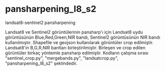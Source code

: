 # pansharpening_l8_s2
landsat8-sentinel2 pansharpening

Landsat8 ve Sentinel2 görüntülerinin pansharp'ı için Landsat8 uydu görüntüsünün Blue,Red,Green,NIR bandı, Sentinel2 görüntüsünün NIR bandı kullanılmıştır.
Shapefile ve geojson kullanılarak görüntüler crop edilmiştir. Landsat8'in B,G,R,NIR bantları birleştirilmiştir. Birleşen ve crop edilen görüntüler birkaç yöntemle pansharp
edilmiştir. Kodların çalışma sırası "sentinel_crop.py", "mergebands.py", "landsatcrop.py", "pansharpening_l8_s2" şeklindedir.

